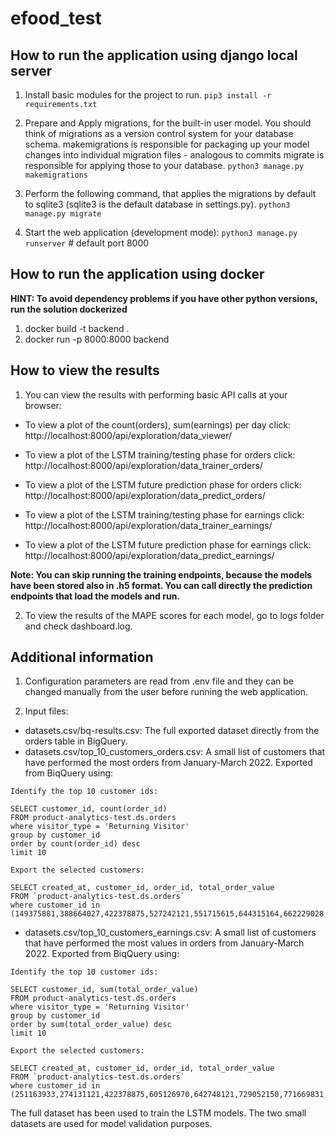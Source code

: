 # efood_test

## How to run the application using django local server

1) Install basic modules for the project to run.
`pip3 install -r requirements.txt`

2) Prepare and Apply migrations, for the built-in user model.
You should think of migrations as a version control system for your database schema. 
makemigrations is responsible for packaging up your model changes into individual migration files - analogous to commits
migrate is responsible for applying those to your database.
`python3 manage.py makemigrations`

3) Perform the following command, that applies the migrations by default to sqlite3 (sqlite3 is the default database in settings.py).
`python3 manage.py migrate`

4) Start the web application (development mode):
`python3 manage.py runserver` # default port 8000

## How to run the application using docker

**HINT: To avoid dependency problems if you have other python versions, run the solution dockerized**
1) docker build -t backend .
2) docker run -p 8000:8000 backend

## How to view the results
1) You can view the results with performing basic API calls at your browser:

- To view a plot of the count(orders), sum(earnings) per day click:  http://localhost:8000/api/exploration/data_viewer/

- To view a plot of the LSTM training/testing phase for orders click: http://localhost:8000/api/exploration/data_trainer_orders/
- To view a plot of the LSTM future prediction phase for orders click: http://localhost:8000/api/exploration/data_predict_orders/

- To view a plot of the LSTM training/testing phase for earnings click: http://localhost:8000/api/exploration/data_trainer_earnings/
- To view a plot of the LSTM future prediction phase for earnings click: http://localhost:8000/api/exploration/data_predict_earnings/

**Note: You can skip running the training endpoints, because the models have been stored also in .h5 format. 
You can call directly the prediction endpoints that load the models and run.**  

2) To view the results of the MAPE scores for each model, go to logs folder and check dashboard.log.


## Additional information
1) Configuration parameters are read from .env file and they can be changed manually from the user before running the web application.

2) Input files:
- datasets.csv/bq-results.csv: The full exported dataset directly from the orders table in BigQuery.
- datasets.csv/top_10_customers_orders.csv: A small list of customers that have performed the most orders from January-March 2022. Exported from BiqQuery using:

```
Identify the top 10 customer ids:

SELECT customer_id, count(order_id)
FROM product-analytics-test.ds.orders
where visitor_type = 'Returning Visitor' 
group by customer_id
order by count(order_id) desc
limit 10
```

```
Export the selected customers:

SELECT created_at, customer_id, order_id, total_order_value 
FROM `product-analytics-test.ds.orders`
where customer_id in (149375881,388664027,422378875,527242121,551715615,644315164,662229028,706537722,839511663,891671091)
```
- datasets.csv/top_10_customers_earnings.csv: A small list of customers that have performed the most values in orders from January-March 2022. Exported from BiqQuery using:

```
Identify the top 10 customer ids:

SELECT customer_id, sum(total_order_value)
FROM product-analytics-test.ds.orders
where visitor_type = 'Returning Visitor' 
group by customer_id
order by sum(total_order_value) desc
limit 10
```

```
Export the selected customers:

SELECT created_at, customer_id, order_id, total_order_value 
FROM `product-analytics-test.ds.orders`
where customer_id in (251163933,274131121,422378875,605126970,642748121,729052150,771669831,813139442,855149500,993537497)
```

The full dataset has been used to train the LSTM models. The two small datasets are used for model validation purposes.



